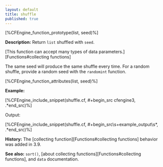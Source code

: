 ```yaml
---
layout: default
title: shuffle
published: true
---
```


[%CFEngine_function_prototype(list, seed)%]

**Description:** Return `list` shuffled with `seed`.

[This function can accept many types of data parameters.][Functions#collecting functions]

The same seed will produce the same shuffle every time. For a random shuffle,
provide a random seed with the `randomint` function.

[%CFEngine_function_attributes(list, seed)%]

**Example:**

[%CFEngine_include_snippet(shuffle.cf, #\+begin_src cfengine3, .*end_src)%]

Output:

[%CFEngine_include_snippet(shuffle.cf, #\+begin_src\s+example_output\s*, .*end_src)%]

**History:** The [collecting function][Functions#collecting functions] behavior was added in 3.9.

**See also:** `sort()`, [about collecting functions][Functions#collecting functions], and `data` documentation.

